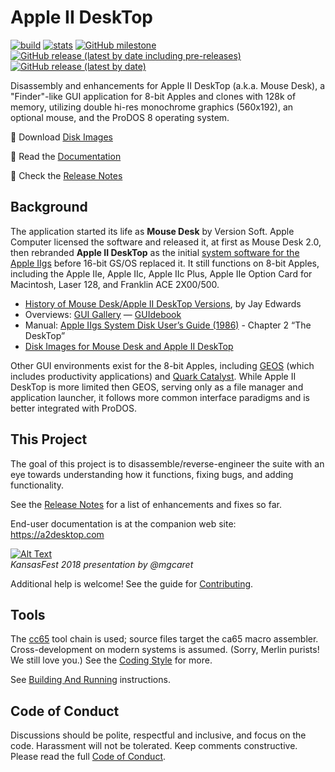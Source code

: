 # Apple II DeskTop

[![build](https://github.com/a2stuff/a2d/actions/workflows/main.yml/badge.svg)](https://github.com/a2stuff/a2d/actions/workflows/main.yml) [![stats](https://img.shields.io/github/downloads/a2stuff/a2d/total)](https://tooomm.github.io/github-release-stats/?username=a2stuff&repository=a2d) [![GitHub milestone](https://img.shields.io/github/milestones/issues-closed/a2stuff/a2d/2?label=issues%20closed%20in%20v1.2)](https://github.com/a2stuff/a2d/issues?q=is%3Aissue+milestone%3A1.2+is%3Aclosed) [![GitHub release (latest by date including pre-releases)](https://img.shields.io/github/v/release/a2stuff/a2d?include_prereleases&label=latest%20release)](https://github.com/a2stuff/a2d/releases/latest) [![GitHub release (latest by date)](https://img.shields.io/github/downloads/a2stuff/a2d/latest/total?label=downloads%20of%20latest%20release)](https://github.com/a2stuff/a2d/releases/latest)

Disassembly and enhancements for Apple II DeskTop (a.k.a. Mouse Desk), a "Finder"-like GUI application for 8-bit Apples and clones with 128k of memory, utilizing double hi-res monochrome graphics (560x192), an optional mouse, and the ProDOS 8 operating system.

💾 Download [Disk Images](https://github.com/a2stuff/a2d/releases)

📖 Read the [Documentation](https://a2desktop.com/docs)

📝 Check the [Release Notes](https://github.com/a2stuff/a2d/blob/main/RELEASE-NOTES.md)


## Background

The application started its life as **Mouse Desk** by Version Soft. Apple Computer licensed the software and released it, at first as Mouse Desk 2.0, then rebranded **Apple II DeskTop** as the initial [system software for the Apple IIgs](http://www.whatisthe2gs.apple2.org.za/system-applications.html) before 16-bit GS/OS replaced it. It still functions on 8-bit Apples, including the Apple IIe, Apple IIc, Apple IIc Plus, Apple IIe Option Card for Macintosh, Laser 128, and Franklin ACE 2X00/500.

* [History of Mouse Desk/Apple II DeskTop Versions](https://mirrors.apple2.org.za/ground.icaen.uiowa.edu/MiscInfo/Misc/mousedesk.info), by Jay Edwards
* Overviews: [GUI Gallery](http://toastytech.com/guis/a2desk.html) &mdash; [GUIdebook](https://guidebookgallery.org/guis/apple2/mousedesk)
* Manual: [Apple IIgs System Disk User’s Guide (1986)](https://mirrors.apple2.org.za/ftp.apple.asimov.net/documentation/misc/Apple%20IIgs%20System%20Disk%20Users%20Guide%20%281986%29.pdf) - Chapter 2 “The DeskTop”
* [Disk Images for Mouse Desk and Apple II DeskTop](https://mirrors.apple2.org.za/ftp.apple.asimov.net/images/masters/other_os/gui/)

Other GUI environments exist for the 8-bit Apples, including [GEOS](http://toastytech.com/guis/a2geos.html) (which includes productivity applications) and [Quark Catalyst](http://toastytech.com/guis/qcat.html). While Apple II DeskTop is more limited then GEOS, serving only as a file manager and application launcher, it follows more common interface paradigms and is better integrated with ProDOS.

## This Project

The goal of this project is to disassemble/reverse-engineer the suite with an eye towards understanding how it functions, fixing bugs, and adding functionality.

See the [Release Notes](RELEASE-NOTES.md) for a list of enhancements and fixes so far.

End-user documentation is at the companion web site: https://a2desktop.com

[![Alt Text](https://img.youtube.com/vi/zbElPj5zaBs/0.jpg)](https://www.youtube.com/watch?v=zbElPj5zaBs)
<br>
_KansasFest 2018 presentation by @mgcaret_

Additional help is welcome! See the guide for [Contributing](CONTRIBUTING.md).

## Tools

The [cc65](http://cc65.github.io/cc65/) tool chain is used; source files target the ca65 macro assembler. Cross-development on modern systems is assumed. (Sorry, Merlin purists! We still love you.) See the [Coding Style](docs/Coding_Style.md) for more.

See [Building And Running](docs/Building_And_Running.md) instructions.

## Code of Conduct

Discussions should be polite, respectful and inclusive, and focus on the code. Harassment will not be tolerated. Keep comments constructive. Please read the full [Code of Conduct](CODE_OF_CONDUCT.md).

